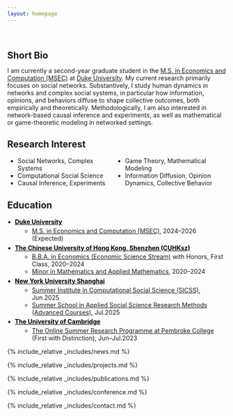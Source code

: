 ```yaml
---
layout: homepage
---
```


<h1 id="about-me"></h1>

<h2 style="margin: 60px 0px 10px;">Short Bio</h2>

I am currently a second-year graduate student in the [M.S. in Economics and Computation (MSEC)](https://econ.duke.edu/masters-programs/degree-programs/msec) at [Duke University](https://duke.edu/). My current research primarily focuses on social networks. Substantively, I study human dynamics in networks and complex social systems, in particular how information, opinions, and behaviors diffuse to shape collective outcomes, both empirically and theoretically. Methodologically, I am also interested in network-based causal inference and experiments, as well as mathematical or game-theoretic modeling in networked settings. 

<style>
.research-columns {
  columns: 2;          /* 两列 */
  -webkit-columns: 2;  /* Safari 支持 */
  -moz-columns: 2;     /* Firefox 支持 */
}
</style>

## Research Interest

<ul class="research-columns">
  <li>Social Networks, Complex Systems</li>
  <li>Computational Social Science</li>
  <li>Causal Inference, Experiments</li>
  <li>Game Theory, Mathematical Modeling</li>
  <li>Information Diffusion, Opinion Dynamics, Collective Behavior</li>
</ul>


<h2>Education</h2>

<ul style="margin:0; padding-left:1.25em;">
  <li style="margin:0.35em 0;">
    <strong><a href="https://duke.edu/" style="color:#000;">Duke University</a></strong>
    <ul style="margin:0.25em 0 0 1.1em;">
      <li><a href="https://econ.duke.edu/masters-programs/degree-programs/msec">M.S. in Economics and Computation (MSEC)</a>, 2024–2026 (Expected)</li>
    </ul>
  </li>

  <li style="margin:0.35em 0;">
    <strong><a href="https://www.cuhk.edu.cn/en" style="color:#000;">The Chinese University of Hong Kong, Shenzhen (CUHKsz)</a></strong>
    <ul style="margin:0.25em 0 0 1.1em;">
      <li><a href="https://sme.cuhk.edu.cn/en/page/43">B.B.A. in Economics (Economic Science Stream)</a> with Honors, First Class, 2020–2024</li>
      <li><a href="https://registry.cuhk.edu.cn/en/page/243">Minor in Mathematics and Applied Mathematics</a>, 2020–2024</li>
    </ul>
  </li>

  <li style="margin:0.35em 0;">
    <strong><a href="https://shanghai.nyu.edu/" style="color:#000;">New York University Shanghai</a></strong>
    <ul style="margin:0.25em 0 0 1.1em;">
      <li><a href="https://sicss.io/2025/nyu-shanghai/">Summer Institute in Computational Social Science (SICSS)</a>, Jun.2025</li>
      <li><a href="https://caser.shanghai.nyu.edu/training/2025-summer-school-methods/">Summer School in Applied Social Science Research Methods (Advanced Courses)</a>, Jul.2025</li>
    </ul>
  </li>

  <li style="margin:0.35em 0;">
    <strong><a href="https://www.cam.ac.uk/" style="color:#000;">The University of Cambridge</a></strong>
    <ul style="margin:0.25em 0 0 1.1em;">
      <li><a href="https://www.pem.cam.ac.uk/international-programmes/online-summer-research-programme">The Online Summer Research Programme at Pembroke College</a> (First with Distinction), Jun–Jul.2023</li>
    </ul>
  </li>
</ul>

 

{% include_relative _includes/news.md %}

{% include_relative _includes/projects.md %}

{% include_relative _includes/publications.md %}

{% include_relative _includes/conference.md %}

{% include_relative _includes/contact.md %}
